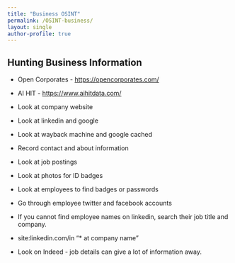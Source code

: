 ```yaml
---
title: "Business OSINT"
permalink: /OSINT-business/
layout: single
author-profile: true
---
```

## Hunting Business Information
- Open Corporates - https://opencorporates.com/
- AI HIT - https://www.aihitdata.com/


- Look at company website
- Look at linkedin and google
- Look at wayback machine and google cached
- Record contact and about information
- Look at job postings
- Look at photos for ID badges
- Look at employees to find badges or passwords
- Go through employee twitter and facebook accounts
- If you cannot find employee names on linkedin, search their job title and company.
- site:linkedin.com/in “* at company name”
- Look on Indeed - job details can give a lot of information away.
